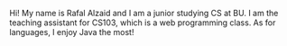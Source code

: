 Hi! My name is Rafal Alzaid and I am a junior studying CS at BU. I am the teaching assistant for CS103, which is a web programming class. As for languages, I enjoy Java the most!
